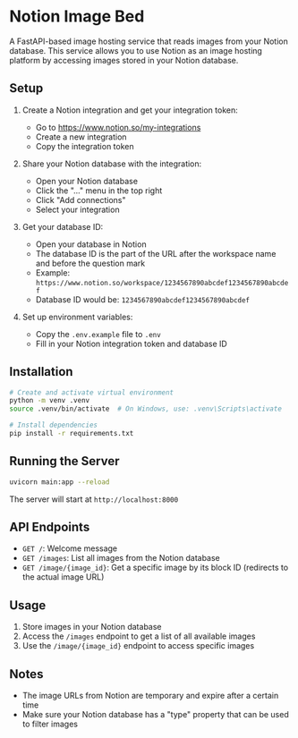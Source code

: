 # Notion Image Bed

A FastAPI-based image hosting service that reads images from your Notion database. This service allows you to use Notion as an image hosting platform by accessing images stored in your Notion database.

## Setup

1. Create a Notion integration and get your integration token:
   - Go to https://www.notion.so/my-integrations
   - Create a new integration
   - Copy the integration token

2. Share your Notion database with the integration:
   - Open your Notion database
   - Click the "..." menu in the top right
   - Click "Add connections"
   - Select your integration

3. Get your database ID:
   - Open your database in Notion
   - The database ID is the part of the URL after the workspace name and before the question mark
   - Example: `https://www.notion.so/workspace/1234567890abcdef1234567890abcdef`
   - Database ID would be: `1234567890abcdef1234567890abcdef`

4. Set up environment variables:
   - Copy the `.env.example` file to `.env`
   - Fill in your Notion integration token and database ID

## Installation

```bash
# Create and activate virtual environment
python -m venv .venv
source .venv/bin/activate  # On Windows, use: .venv\Scripts\activate

# Install dependencies
pip install -r requirements.txt
```

## Running the Server

```bash
uvicorn main:app --reload
```

The server will start at `http://localhost:8000`

## API Endpoints

- `GET /`: Welcome message
- `GET /images`: List all images from the Notion database
- `GET /image/{image_id}`: Get a specific image by its block ID (redirects to the actual image URL)

## Usage

1. Store images in your Notion database
2. Access the `/images` endpoint to get a list of all available images
3. Use the `/image/{image_id}` endpoint to access specific images

## Notes

- The image URLs from Notion are temporary and expire after a certain time
- Make sure your Notion database has a "type" property that can be used to filter images 
